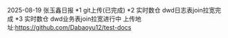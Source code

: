 2025-08-19 张玉鑫日报
*1 git上传(已完成)
*2 实时数仓 dwd日志表join拉宽完成
*3 实时数仓 dwd业务表join拉宽进行中
上传地址:https://github.com/Dabaoyu12/test-docs
